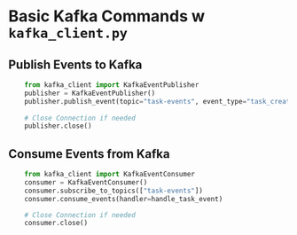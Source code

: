 # Basic Kafka Commands w `kafka_client.py`

## Publish Events to Kafka

```python
    from kafka_client import KafkaEventPublisher
    publisher = KafkaEventPublisher()
    publisher.publish_event(topic="task-events", event_type="task_created", data=task_data)
    
    # Close Connection if needed
    publisher.close()
```

## Consume Events from Kafka

```python
    from kafka_client import KafkaEventConsumer
    consumer = KafkaEventConsumer()
    consumer.subscribe_to_topics(["task-events"])
    consumer.consume_events(handler=handle_task_event)

    # Close Connection if needed
    consumer.close()
```
